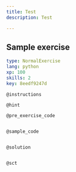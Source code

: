 ```yaml
---
title: Test
description: Test

---
```

## Sample exercise

```yaml
type: NormalExercise
lang: python
xp: 100
skills: 2
key: 8eedf9247d
```


`@instructions`

`@hint`

`@pre_exercise_code`
```{python}

```

`@sample_code`
```{python}

```

`@solution`
```{python}

```

`@sct`
```{python}

```
